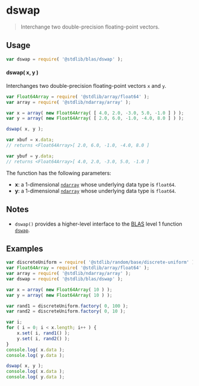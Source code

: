 <!--

@license Apache-2.0

Copyright (c) 2020 The Stdlib Authors.

Licensed under the Apache License, Version 2.0 (the "License");
you may not use this file except in compliance with the License.
You may obtain a copy of the License at

   http://www.apache.org/licenses/LICENSE-2.0

Unless required by applicable law or agreed to in writing, software
distributed under the License is distributed on an "AS IS" BASIS,
WITHOUT WARRANTIES OR CONDITIONS OF ANY KIND, either express or implied.
See the License for the specific language governing permissions and
limitations under the License.

-->

# dswap

> Interchange two double-precision floating-point vectors.

<section class="intro">

</section>

<!-- /.intro -->

<section class="usage">

## Usage

```javascript
var dswap = require( '@stdlib/blas/dswap' );
```

#### dswap( x, y )

Interchanges two double-precision floating-point vectors `x` and `y`.

```javascript
var Float64Array = require( '@stdlib/array/float64' );
var array = require( '@stdlib/ndarray/array' );

var x = array( new Float64Array( [ 4.0, 2.0, -3.0, 5.0, -1.0 ] ) );
var y = array( new Float64Array( [ 2.0, 6.0, -1.0, -4.0, 8.0 ] ) );

dswap( x, y );

var xbuf = x.data;
// returns <Float64Array>[ 2.0, 6.0, -1.0, -4.0, 8.0 ]

var ybuf = y.data;
// returns <Float64Array>[ 4.0, 2.0, -3.0, 5.0, -1.0 ]
```

The function has the following parameters:

-   **x**: a 1-dimensional [`ndarray`][@stdlib/ndarray/array] whose underlying data type is `float64`.
-   **y**: a 1-dimensional [`ndarray`][@stdlib/ndarray/array] whose underlying data type is `float64`.

</section>

<!-- /.usage -->

<section class="notes">

## Notes

-   `dswap()` provides a higher-level interface to the [BLAS][blas] level 1 function [`dswap`][@stdlib/blas/base/dswap].

</section>

<!-- /.notes -->

<section class="examples">

## Examples

<!-- eslint no-undef: "error" -->

```javascript
var discreteUniform = require( '@stdlib/random/base/discrete-uniform' );
var Float64Array = require( '@stdlib/array/float64' );
var array = require( '@stdlib/ndarray/array' );
var dswap = require( '@stdlib/blas/dswap' );

var x = array( new Float64Array( 10 ) );
var y = array( new Float64Array( 10 ) );

var rand1 = discreteUniform.factory( 0, 100 );
var rand2 = discreteUniform.factory( 0, 10 );

var i;
for ( i = 0; i < x.length; i++ ) {
    x.set( i, rand1() );
    y.set( i, rand2() );
}
console.log( x.data );
console.log( y.data );

dswap( x, y );
console.log( x.data );
console.log( y.data );
```

</section>

<!-- /.examples -->

<section class="links">

[blas]: http://www.netlib.org/blas

[@stdlib/blas/base/dswap]: https://github.com/stdlib-js/stdlib

[@stdlib/ndarray/array]: https://github.com/stdlib-js/stdlib

</section>

<!-- /.links -->
